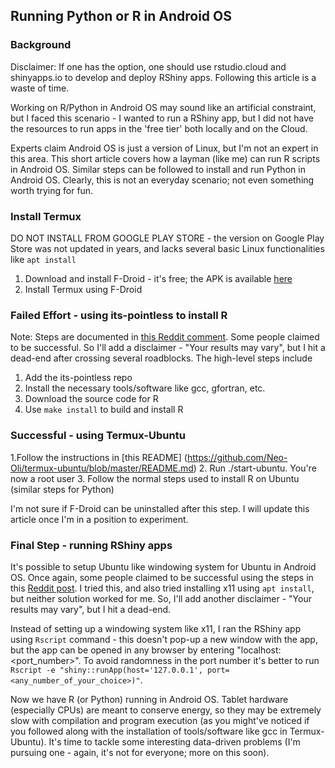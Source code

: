 ## Running Python or R in Android OS

### Background

Disclaimer: If one has the option, one should use rstudio.cloud and shinyapps.io to develop and deploy RShiny apps. Following this article is a waste of time.

Working on R/Python in Android OS may sound like an artificial constraint, but I faced this scenario - I wanted to run a RShiny app, but I did not have the resources to run apps in the 'free tier' both locally and on the Cloud.

Experts claim Android OS is just a version of Linux, but I'm not an expert in this area. This short article covers how a layman (like me) can run R scripts in Android OS. Similar steps can be followed to install and run Python in Android OS. Clearly, this is not an everyday scenario; not even something worth trying for fun.

### Install Termux

DO NOT INSTALL FROM GOOGLE PLAY STORE - the version on Google Play Store was not updated in years, and lacks several basic Linux functionalities like `apt install`

1. Download and install F-Droid - it's free; the APK is available [here](https://f-droid.org/en/)
2. Install Termux using F-Droid

### Failed Effort - using its-pointless to install R

Note: Steps are documented in [this Reddit comment](https://www.reddit.com/r/rstats/comments/ylxv1n/comment/iv43o50/). Some people claimed to be successful. So I'll add a disclaimer - "Your results may vary", but I hit a dead-end after crossing several roadblocks. The high-level steps include

1. Add the its-pointless repo
2. Install the necessary tools/software like gcc, gfortran, etc.
3. Download the source code for R
4. Use `make install` to build and install R

### Successful - using Termux-Ubuntu

1.Follow the instructions in [this README] (https://github.com/Neo-Oli/termux-ubuntu/blob/master/README.md)
2. Run ./start-ubuntu. You're now a root user
3. Follow the normal steps used to install R on Ubuntu (similar steps for Python)

I'm not sure if F-Droid can be uninstalled after this step. I will update this article once I'm in a position to experiment.

### Final Step - running RShiny apps

It's possible to setup Ubuntu like windowing system for Ubuntu in Android OS. Once again, some people claimed to be successful using the steps in this [Reddit post](https://www.reddit.com/r/termux/comments/184kb1c/this_is_just_a_quick_rundown_of_termuxx11/). I tried this, and also tried installing x11 using `apt install`, but neither solution worked for me. So, I'll add another disclaimer - "Your results may vary", but I hit a dead-end.

Instead of setting up a windowing system like x11, I ran the RShiny app using `Rscript` command - this doesn't pop-up a new window with the app, but the app can be opened in any browser by entering "localhost:<port_number>". To avoid randomness in the port number it's  better to run `Rscript -e "shiny::runApp(host='127.0.0.1', port=<any_number_of_your_choice>)"`.

Now we have R (or Python) running in Android OS. Tablet hardware (especially CPUs) are meant to conserve energy, so they may be extremely slow with compilation and program execution (as you might've noticed if you followed along with the installation of tools/software like gcc in Termux-Ubuntu). It's time to tackle some interesting data-driven problems (I'm pursuing one - again, it's not for everyone; more on this soon).